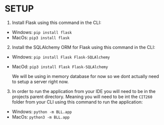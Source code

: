 # SETUP
1. Install Flask using this command in the CLI:
* Windows: `pip install flask`
* MacOs: `pip3 install flask`

2. Install the SQLAlchemy ORM for Flask using this command in the CLI:
* Windows: `pip install Flask Flask-SQLAlchemy`
* MacOd: `pip3 install Flask Flask-SQLAlchemy`

    We will be using in memory database for now so we dont actually need to setup a server right now.

3. In order to run the application from your IDE you will need to be in the projects parent directory. Meaning you will need to be int the `CIT260` folder from your CLI using this command to run the application:
* Windows: `python -m BLL.app`
* MacOs: `python3 -m BLL.app`